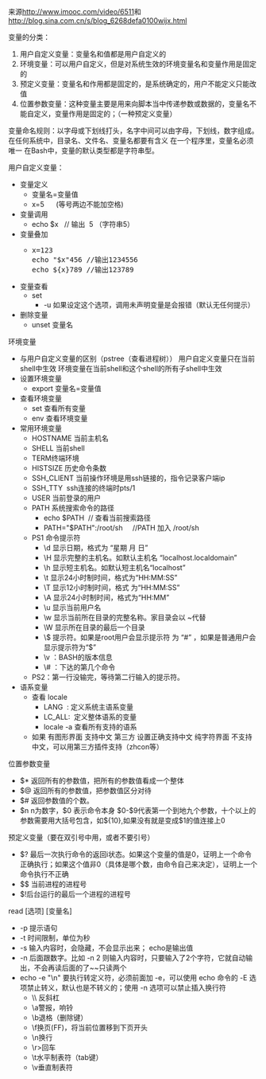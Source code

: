 来源<a href="http://www.imooc.com/video/6511">http://www.imooc.com/video/6511</a>和<a href="http://blog.sina.com.cn/s/blog_6268defa0100wijx.html">http://blog.sina.com.cn/s/blog_6268defa0100wijx.html</a>

变量的分类：
<ol>
	<li>用户自定义变量：变量名和值都是用户自定义的</li>
	<li>环境变量：可以用户自定义，但是对系统生效的环境变量名和变量作用是固定的</li>
	<li>预定义变量：变量名和作用都是固定的，是系统确定的，用户不能定义只能改值</li>
	<li>位置参数变量：这种变量主要是用来向脚本当中传递参数或数据的，变量名不能自定义，变量作用是固定的；（一种预定义变量）</li>
</ol>
变量命名规则：以字母或下划线打头，名字中间可以由字母，下划线，数字组成。
在任何系统中，目录名、文件名、变量名都要有含义
在一个程序里，变量名必须唯一
在Bash中，变量的默认类型都是字符串型。

用户自定义变量：
<ul>
	<li>变量定义
<ul>
	<li>变量名=变量值</li>
	<li>x=5      (等号两边不能加空格)</li>
</ul>
</li>
	<li>变量调用
<ul>
	<li>echo $x   // 输出  5 （字符串5）</li>
</ul>
</li>
	<li>变量叠加
<ul>
	<li>
<pre>x=123
echo "$x"456 //输出1234556
echo ${x}789 //输出123789</pre>
</li>
</ul>
</li>
	<li>变量查看
<ul>
	<li>set
<ul>
	<li>-u 如果设定这个选项，调用未声明变量是会报错（默认无任何提示）</li>
</ul>
</li>
</ul>
</li>
	<li>删除变量
<ul>
	<li>unset 变量名</li>
</ul>
</li>
</ul>
环境变量
<ul>
	<li>与用户自定义变量的区别（pstree（查看进程树））
用户自定义变量只在当前shell中生效
环境变量在当前shell和这个shell的所有子shell中生效</li>
	<li>设置环境变量
<ul>
	<li>export 变量名=变量值</li>
</ul>
</li>
	<li>查看环境变量
<ul>
	<li>set 查看所有变量</li>
	<li>env 查看环境变量</li>
</ul>
</li>
	<li>常用环境变量
<ul>
	<li>HOSTNAME 当前主机名</li>
	<li>SHELL 当前shell</li>
	<li>TERM终端环境</li>
	<li>HISTSIZE 历史命令条数</li>
	<li>SSH_CLIENT 当前操作环境是用ssh链接的，指令记录客户端ip</li>
	<li>SSH_TTY  ssh连接的终端时pts/1</li>
	<li>USER 当前登录的用户</li>
	<li>PATH 系统搜索命令的路径
<ul>
	<li>echo $PATH  // 查看当前搜索路径</li>
	<li>PATH="$PATH":/root/sh     //PATH 加入 /root/sh</li>
</ul>
</li>
	<li>PS1 命令提示符
<ul>
	<li>\d 显示日期，格式为 “星期 月 日”</li>
	<li>\H 显示完整的主机名。如默认主机名 “localhost.localdomain”</li>
	<li>\h 显示短主机名。如默认短主机名“localhost”</li>
	<li>\t 显示24小时制时间，格式为“HH:MM:SS”</li>
	<li>\T 显示12小时制时间，格式 为“HH:MM:SS”</li>
	<li>\A 显示24小时制时间，格式为“HH:MM”</li>
	<li>\u 显示当前用户名</li>
	<li>\w 显示当前所在目录的完整名称。家目录会以 ~代替</li>
	<li>\W 显示所在目录的最后一个目录</li>
	<li>\$ 提示符。如果是root用户会显示提示符 为 “#” ，如果是普通用户会显示提示符为“$”</li>
	<li>\v ：BASH的版本信息</li>
	<li>
<div>\# ：下达的第几个命令</div>
<div></div></li>
</ul>
</li>
	<li>PS2：第一行没输完，等待第二行输入的提示符。</li>
</ul>
</li>
	<li>语系变量
<ul>
	<li>查看 locale
<ul>
	<li>LANG  : 定义系统主语系变量</li>
	<li>LC_ALL:  定义整体语系的变量</li>
	<li>locale -a 查看所有支持的语系</li>
</ul>
</li>
	<li>如果 有图形界面 支持中文
第三方 设置正确支持中文
纯字符界面 不支持中文，可以用第三方插件支持（zhcon等）</li>
</ul>
</li>
</ul>
位置参数变量
<ul>
	<li>$* 返回所有的参数值，把所有的参数值看成一个整体</li>
	<li>$@ 返回所有的参数值，把参数值区分对待</li>
	<li>$# 返回参数值的个数。</li>
	<li>$n n为数字，$0 表示命令本身 $0-$9代表第一个到地九个参数，十个以上的参数需要用大括号包含，如${10},如果没有就是变成$1的值连接上0</li>
</ul>
预定义变量（要在双引号中用，或者不要引号）
<ul>
	<li>$? 最后一次执行命令的返回i状态。如果这个变量的值是0，证明上一个命令正确执行；如果这个值非0（具体是哪个数，由命令自己来决定），证明上一个命令执行不正确</li>
	<li>$$ 当前进程的进程号</li>
	<li>$!后台运行的最后一个进程的进程号</li>
</ul>
read [选项] [变量名]
<ul>
	<li>-p 提示语句</li>
	<li>-t 时间限制，单位为秒</li>
	<li>-s 输入内容时，会隐藏，不会显示出来； echo是输出值</li>
	<li>-n 后面跟数字。比如 -n 2 则输入内容时，只要输入了2个字符，它就自动输出，不会再读后面的了~~只读两个</li>
	<li>echo -e "\n" 要执行转定义符，必须前面加 -e，可以使用 echo 命令的 -E 选项禁止转义，默认也是不转义的；使用 -n 选项可以禁止插入换行符
<ul>
	<li>\\ 反斜杠</li>
	<li>\a警报，响铃</li>
	<li>\b退格（删除键）</li>
	<li>\f换页(FF)，将当前位置移到下页开头</li>
	<li>\n换行</li>
	<li>\r&gt;回车</li>
	<li>\t水平制表符（tab键）</li>
	<li>\v垂直制表符</li>
</ul>
</li>
</ul>
